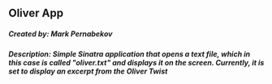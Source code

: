 ## Oliver App ##
##### Created by: Mark Pernabekov 
##### Description: Simple Sinatra application that opens a text file, which in this case is called "oliver.txt" and displays it on the screen. Currently, it is set to display an excerpt from the Oliver Twist
